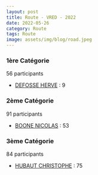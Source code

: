 ```yaml
---
layout: post
title: Route - VRED - 2022
date: 2022-05-26
category: Route
tags: Route
image: assets/img/blog/road.jpeg
---
```


### 1ère Catégorie
56 participants
- [DEFOSSE HERVE](https://teamspecializedlille.cc/coureurs/defosseherve) : 9

### 2ème Catégorie
91 participants
- [BOONE NICOLAS](https://teamspecializedlille.cc/coureurs/boonenicolas) : 53

### 3ème Catégorie
84 participants
- [HUBAUT CHRISTOPHE](https://teamspecializedlille.cc/coureurs/hubautchristophe) : 75
